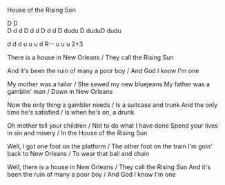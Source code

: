 House of the Rising Son

D     D     
D d d D d d
D d d D dudu
D duduD dudu

d d d u u u
d R-- u u u
  2+3




There is a house in New Orleans / They call the Rising Sun

And it's been the ruin of many a poor boy / And God I know I'm one




My mother was a tailor / She sewed my new bluejeans
My father was a gamblin' man / Down in New Orleans

Now the only thing a gambler needs / Is a suitcase and trunk
And the only time he's satisfied / Is when he's on, a drunk

Oh mother tell your children / Not to do what I have done
Spend your lives in sin and misery / In the House of the Rising Sun

Well, I got one foot on the platform / The other foot on the train
I'm goin' back to New Orleans / To wear that ball and chain

Well, there is a house in New Orleans / They call the Rising Sun
And it's been the ruin of many a poor boy / And God I know I'm one
